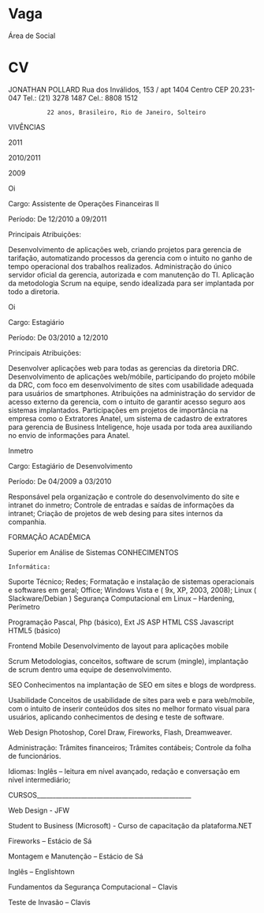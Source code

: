 Vaga
====

Área de Social

CV
==

JONATHAN POLLARD
Rua dos Inválidos, 153 / apt 1404  Centro  CEP 20.231-047  Tel.: (21) 3278 1487   Cel.: 8808 1512

               22 anos, Brasileiro, Rio de Janeiro, Solteiro

VIVÊNCIAS

 


2011





  

















2010/2011
 







 

   
 









2009







	
Oi

Cargo: Assistente de Operações Financeiras II

Período: De 12/2010 a 09/2011

Principais Atribuições:

Desenvolvimento de aplicações web, criando projetos para gerencia de tarifação, automatizando processos da gerencia com o intuito no ganho de tempo operacional dos trabalhos realizados. Administração do único servidor oficial da gerencia, autorizada e com manutenção do TI. Aplicação da metodologia Scrum na equipe, sendo idealizada para ser implantada por todo a diretoria.  
 





Oi

Cargo: Estagiário 

Período: De 03/2010 a 12/2010

Principais Atribuições:

Desenvolver aplicações web para todas as gerencias da diretoria DRC. Desenvolvimento de aplicações web/móbile, participando do projeto móbile da DRC, com foco em desenvolvimento de sites com usabilidade adequada para usuários de smartphones. Atribuições na administração do servidor de acesso externo da gerencia, com o intuito de garantir acesso seguro aos sistemas implantados.
Participações em projetos de importância na empresa como o Extratores Anatel, um sistema de cadastro de extratores para gerencia de Business Inteligence, hoje usada por toda area auxiliando no envio de informações para Anatel.








Inmetro

Cargo: Estagiário de Desenvolvimento 

Período: De 04/2009 a 03/2010

Responsável pela organização e controle do desenvolvimento do site e intranet do inmetro;
Controle de entradas e saídas de informações da intranet;
Criação de projetos de web desing para sites internos da companhia.
	
	
FORMAÇÃO ACADÊMICA

       	

Superior em Análise de Sistemas 
CONHECIMENTOS





	Informática: 
Suporte Técnico;
Redes;
Formatação e instalação de sistemas operacionais e softwares em geral;
Office;
Windows Vista e ( 9x, XP, 2003, 2008);
Linux ( Slackware/Debian )
Segurança Computacional em Linux – Hardening, Perímetro


Programação
Pascal, 
Php (básico),
Ext JS
ASP
HTML
CSS
Javascript
HTML5 (básico) 


Frontend Mobile
Desenvolvimento de layout para aplicações mobile


Scrum
Metodologias, conceitos, software de scrum (mingle), implantação de scrum dentro uma equipe de desenvolvimento.



SEO
Conhecimentos na implantação de SEO em sites e blogs de wordpress.


Usabilidade
Conceitos de usabilidade de sites para web e para web/mobile, com o intuito de inserir conteúdos dos sites no melhor formato visual para usuários, aplicando conhecimentos de desing e teste de software.




Web Design
Photoshop, Corel Draw, Fireworks, Flash, Dreamweaver.


Administração:
Trâmites financeiros;
Trâmites contábeis;
Controle da folha de funcionários.

Idiomas:
Inglês – leitura em nível avançado, redação e conversação em nível  intermediário; 





CURSOS_________________________________________________

Web Design - JFW 

Student to Business (Microsoft) - Curso de capacitação da plataforma.NET 

Fireworks – Estácio de Sá

Montagem e Manutenção – Estácio de Sá

Inglês – Englishtown 

Fundamentos da Segurança Computacional – Clavis

Teste de Invasão – Clavis


